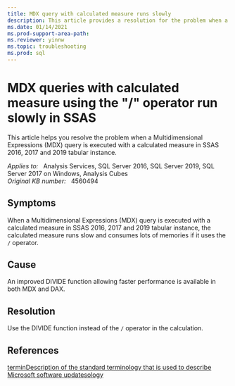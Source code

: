 ```yaml
---
title: MDX query with calculated measure runs slowly
description: This article provides a resolution for the problem when a Multidimensional Expressions (MDX) query is executed with a calculated measure in SSAS 2016, 2017 and 2019 tabular instance.
ms.date: 01/14/2021
ms.prod-support-area-path: 
ms.reviewer: yinnw
ms.topic: troubleshooting
ms.prod: sql 
---
```

# MDX queries with calculated measure using the "/" operator run slowly in SSAS

This article helps you resolve the problem when a Multidimensional Expressions (MDX) query is executed with a calculated measure in SSAS 2016, 2017 and 2019 tabular instance.

_Applies to:_ &nbsp; Analysis Services, SQL Server 2016, SQL Server 2019, SQL Server 2017 on Windows, Analysis Cubes  
_Original KB number:_ &nbsp; 4560494

## Symptoms

When a Multidimensional Expressions (MDX) query is executed with a calculated measure in SSAS 2016, 2017 and 2019 tabular instance, the calculated measure runs slow and consumes lots of memories if it uses the `/` operator.

## Cause

An improved DIVIDE function allowing faster performance is available in both MDX and DAX. ​

## Resolution

Use the DIVIDE function instead of the `/` operator in the calculation.

## References

[terminDescription of the standard terminology that is used to describe Microsoft software updatesology](/troubleshoot/windows-client/deployment/standard-terminology-software-updates)
